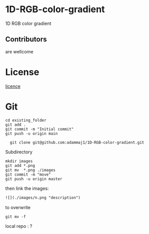 # 1D-RGB-color-gradient
1D RGB color gradient







## Contributors

are wellcome 


  
# License

[licence](LICENCE)



# Git




```git
cd existing_folder
git add .
git commit -m "Initial commit"
git push -u origin main
```



```
  git clone git@github.com:adammaj1/1D-RGB-color-gradient.git
```

Subdirectory

```git
mkdir images
git add *.png
git mv  *.png ./images
git commit -m "move"
git push -u origin master
```
then link the images:

```txt
![](./images/n.png "description") 

```
to overwrite 
```git
git mv -f 
```






local repo : ?
